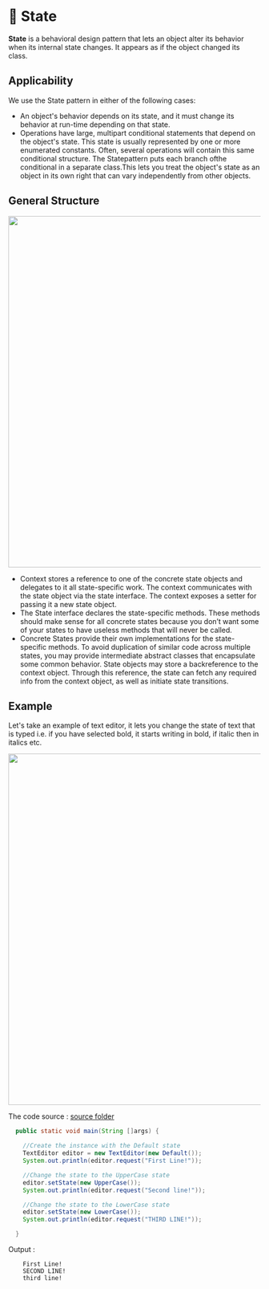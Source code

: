 # 💢 State

<b>State</b> is a behavioral design pattern that lets an object alter its behavior when its internal state changes. It appears as if the object changed its class.

## Applicability

We use the State pattern in either of the following cases:

- An object's behavior depends on its state, and it must change its behavior at
  run-time depending on that state.
- Operations have large, multipart conditional statements that depend on the
  object's state. This state is usually represented by one or more enumerated
  constants. Often, several operations will contain this same conditional structure. The Statepattern puts each branch ofthe conditional in a separate class.This lets you treat the object's state as an object in its own right that can vary
  independently from other objects.

## General Structure

<p align="center">
  <img src="../../images/state.png" width="700" />
</p>

- Context stores a reference to one of the concrete state objects and delegates to it all state-specific work. The context communicates with the state object via the state interface. The context exposes a setter for passing it a new state object.
- The State interface declares the state-specific methods. These methods should make sense for all concrete states because you don’t want some of your states to have useless methods that will never be called.
- Concrete States provide their own implementations for the state-specific methods. To avoid duplication of similar code across multiple states, you may provide intermediate abstract classes that encapsulate some common behavior.
  State objects may store a backreference to the context object. Through this reference, the state can fetch any required info from the context object, as well as initiate state transitions.

## Example

Let's take an example of text editor, it lets you change the state of text that is typed i.e. if you have selected bold, it starts writing in bold, if italic then in italics etc.

<p align="center">
  <img src="../../images/state-example.png" width="700" />
</p>

The code source : [source folder](src)

```Java
  public static void main(String []args) {

    //Create the instance with the Default state
    TextEditor editor = new TextEditor(new Default());
    System.out.println(editor.request("First Line!"));

    //Change the state to the UpperCase state
    editor.setState(new UpperCase());
    System.out.println(editor.request("Second line!"));

    //Change the state to the LowerCase state
    editor.setState(new LowerCase());
    System.out.println(editor.request("THIRD LINE!"));

  }

```

Output :

```
    First Line!
    SECOND LINE!
    third line!
```
